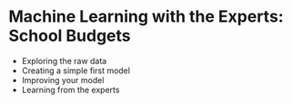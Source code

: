 # Machine Learning with the Experts: School Budgets #

* Exploring the raw data
* Creating a simple first model
* Improving your model
* Learning from the experts
